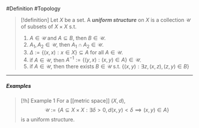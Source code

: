 #Definition #Topology 

> [!definition]
> Let $X$ be a set. A ***uniform structure*** on $X$ is a collection $\mathcal{U}$ of subsets of $X\times X$ s.t. 
> 1. $A\in \mathcal{U}$ and $A\subseteq B$, then $B\in \mathcal{U}$.
> 2. $A_{1},A_{2}\in \mathcal{U}$, then $A_{1}\cap A_{2}\in \mathcal{U}$.
> 3. $\Delta:=\{ (x,x): x\in X \}\subseteq A$ for all $A\in \mathcal{U}$.
> 4. if $A\in \mathcal{U}$, then $A^{-1}:=\{ (y,x):(x,y)\in A \}\in \mathcal{U}$.
> 5. if $A\in \mathcal{U}$, then there exists $B\in \mathcal{U}$ s.t. $\{ (x,y): \exists z,(x,z),(z,y)\in B \}$
---
##### Examples
> [!h] Example 1
> For a [[metric space]] $(X,d)$, $$\mathcal{U}:=\{ A\subseteq X\times X: \exists\delta>0,d(x,y)<\delta\implies (x,y) \in A\}$$is a uniform structure.